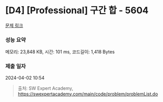 # [D4] [Professional] 구간 합 - 5604 

[문제 링크](https://swexpertacademy.com/main/code/problem/problemDetail.do?contestProbId=AWXGGNB6cnEDFAUo) 

### 성능 요약

메모리: 23,848 KB, 시간: 101 ms, 코드길이: 1,418 Bytes

### 제출 일자

2024-04-02 10:54



> 출처: SW Expert Academy, https://swexpertacademy.com/main/code/problem/problemList.do
